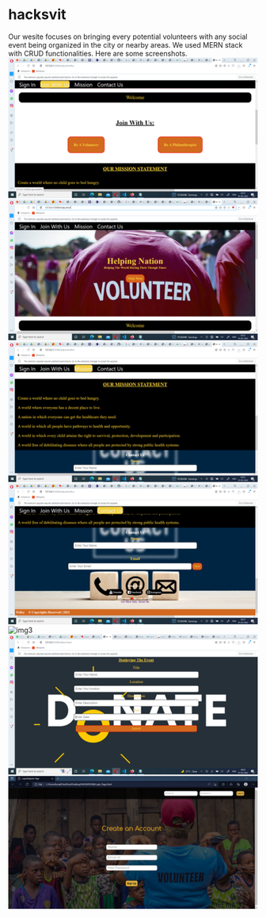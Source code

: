 # hacksvit
Our wesite focuses on bringing every potential volunteers with any social event being organized in the city or nearby areas.
We used MERN stack with CRUD functionalities.
Here are some screenshots.
![img1](https://github.com/mahip19/hacksvit/blob/master/Screenshot%20(132).png)
![img2](https://github.com/mahip19/hacksvit/blob/master/Screenshot%20(131).png)
![img3](https://github.com/mahip19/hacksvit/blob/master/Screenshot%20(133).png)
![img3](https://github.com/mahip19/hacksvit/blob/master/Screenshot%20(134).png)
![img3](https://github.com/mahip19/hacksvit/blob/master/Screenshot%20(135).png)
![img3](https://github.com/mahip19/hacksvit/blob/master/Screenshot%20(136).png)
![img4](https://github.com/mahip19/hacksvit/blob/master/Screenshot%202022-05-01%20040834.png)
